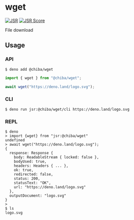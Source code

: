 # wget

[![JSR](https://jsr.io/badges/@chiba/wget?a)](https://jsr.io/@chiba/wget)
[![JSR Score](https://jsr.io/badges/@chiba/wget/score)](https://jsr.io/@chiba/wget)

File download

## Usage

### API

```
$ deno add @chiba/wget
```

```ts
import { wget } from "@chiba/wget";

await wget("https://deno.land/logo.svg");
```

### CLI

```
$ deno run jsr:@chiba/wget/cli https://deno.land/logo.svg
```

### REPL

```
$ deno
> import {wget} from "jsr:@chiba/wget"
undefined
> await wget("https://deno.land/logo.svg");
{
  response: Response {
    body: ReadableStream { locked: false },
    bodyUsed: true,
    headers: Headers { ... },
    ok: true,
    redirected: false,
    status: 200,
    statusText: "OK",
    url: "https://deno.land/logo.svg"
  },
  outputDocument: "logo.svg"
}
>
$ ls
logo.svg
```



